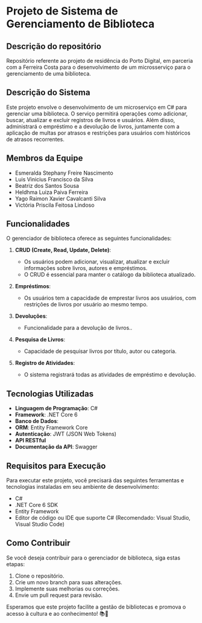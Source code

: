 # Projeto de Sistema de Gerenciamento de Biblioteca

## Descrição do repositório
Repositório referente ao projeto de residência do Porto Digital, em parceria com a Ferreira Costa para o desenvolvimento de um microsserviço para o gerenciamento de uma biblioteca.

## Descrição do Sistema
Este projeto envolve o desenvolvimento de um microserviço em C# para gerenciar uma biblioteca. O serviço permitirá operações como adicionar, buscar, atualizar e excluir registros de livros e usuários. Além disso, administrará o empréstimo e a devolução de livros, juntamente com a aplicação de multas por atrasos e restrições para usuários com históricos de atrasos recorrentes.

## Membros da Equipe
- Esmeralda Stephany Freire Nascimento
- Luis Vinicius Francisco da Silva
- Beatriz dos Santos Sousa
- Heldhma Luiza Paiva Ferreira
- Yago Raimon Xavier Cavalcanti Silva
- Victória Priscila Feitosa Lindoso

## Funcionalidades

O gerenciador de biblioteca oferece as seguintes funcionalidades:

1. **CRUD (Create, Read, Update, Delete)**:
   - Os usuários podem adicionar, visualizar, atualizar e excluir informações sobre livros, autores e empréstimos.
   - O CRUD é essencial para manter o catálogo da biblioteca atualizado.
   
2. **Empréstimos**:
   - Os usuários tem a capacidade de emprestar livros aos usuários, com restrições de livros por usuário ao mesmo tempo.

3. **Devoluções**:
   - Funcionalidade para a devolução de livros..  

4. **Pesquisa de Livros**:
   - Capacidade de pesquisar livros por título, autor ou categoria.

5. **Registro de Atividades**:
   - O sistema registrará todas as atividades de empréstimo e devolução.
   

## Tecnologias Utilizadas
- **Linguagem de Programação**: C#
- **Framework**: .NET Core 6
- **Banco de Dados**:
- **ORM**: Entity Framework Core
- **Autenticação**: JWT (JSON Web Tokens)
- **API RESTful**
- **Documentação da API**: Swagger

## Requisitos para Execução
Para executar este projeto, você precisará das seguintes ferramentas e tecnologias instaladas em seu ambiente de desenvolvimento:
- C#
- .NET Core 6 SDK
- Entity Framework
- Editor de código ou IDE que suporte C# (Recomendado: Visual Studio, Visual Studio Code)

## Como Contribuir

Se você deseja contribuir para o gerenciador de biblioteca, siga estas etapas:

1. Clone o repositório.
2. Crie um novo branch para suas alterações.
3. Implemente suas melhorias ou correções.
4. Envie um pull request para revisão.

Esperamos que este projeto facilite a gestão de bibliotecas e promova o acesso à cultura e ao conhecimento! 📚🌟
